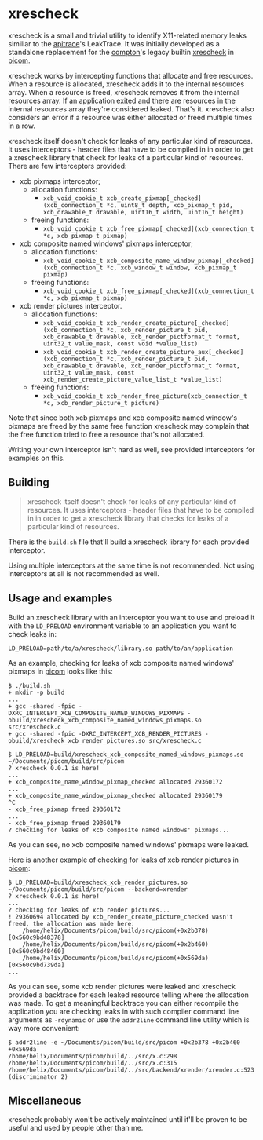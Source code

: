 # xrescheck
xrescheck is a small and trivial utility to identify X11-related memory leaks similiar to the [apitrace](https://apitrace.github.io)'s LeakTrace. It was initially developed as a standalone replacement for the [compton](https://github.com/chjj/compton)'s legacy builtin [xrescheck](https://github.com/yshui/picom/blob/cee12875625465292bc11bf09dc8ab117cae75f4/src/xrescheck.c) in [picom](https://github.com/yshui/picom).

xrescheck works by intercepting functions that allocate and free resources. When a resource is allocated, xrescheck adds it to the internal resources array. When a resource is freed, xrescheck removes it from the internal resources array. If an application exited and there are resources in the internal resources array they're considered leaked. That's it. xrescheck also considers an error if a resource was either allocated or freed multiple times in a row.

xrescheck itself doesn't check for leaks of any particular kind of resources. It uses interceptors - header files that have to be compiled in in order to get a xrescheck library that check for leaks of a particular kind of resources. There are few interceptors provided:
* xcb pixmaps interceptor;
	* allocation functions:
		* `xcb_void_cookie_t xcb_create_pixmap[_checked](xcb_connection_t *c, uint8_t depth, xcb_pixmap_t pid, xcb_drawable_t drawable, uint16_t width, uint16_t height)`
	* freeing functions:
		* `xcb_void_cookie_t xcb_free_pixmap[_checked](xcb_connection_t *c, xcb_pixmap_t pixmap)`
* xcb composite named windows' pixmaps interceptor;
	* allocation functions:
		* `xcb_void_cookie_t xcb_composite_name_window_pixmap[_checked](xcb_connection_t *c, xcb_window_t window, xcb_pixmap_t pixmap)`
	* freeing functions:
		* `xcb_void_cookie_t xcb_free_pixmap[_checked](xcb_connection_t *c, xcb_pixmap_t pixmap)`
* xcb render pictures interceptor.
	* allocation functions:
		* `xcb_void_cookie_t xcb_render_create_picture[_checked](xcb_connection_t *c, xcb_render_picture_t pid, xcb_drawable_t drawable, xcb_render_pictformat_t format, uint32_t value_mask, const void *value_list)`
		* `xcb_void_cookie_t xcb_render_create_picture_aux[_checked](xcb_connection_t *c, xcb_render_picture_t pid, xcb_drawable_t drawable, xcb_render_pictformat_t format, uint32_t value_mask, const xcb_render_create_picture_value_list_t *value_list)`
	* freeing functions:
		* `xcb_void_cookie_t xcb_render_free_picture(xcb_connection_t *c, xcb_render_picture_t picture)`

Note that since both xcb pixmaps and xcb composite named window's pixmaps are freed by the same free function xrescheck may complain that the free function tried to free a resource that's not allocated.

Writing your own interceptor isn't hard as well, see provided interceptors for examples on this.

## Building
> xrescheck itself doesn't check for leaks of any particular kind of resources. It uses interceptors - header files that have to be compiled in in order to get a xrescheck library that checks for leaks of a particular kind of resources.

There is the `build.sh` file that'll build a xrescheck library for each provided interceptor.

Using multiple interceptors at the same time is not recommended. Not using interceptors at all is not recommended as well.

## Usage and examples
Build an xrescheck library with an interceptor you want to use and preload it with the `LD_PRELOAD` environment variable to an application you want to check leaks in:
```
LD_PRELOAD=path/to/a/xrescheck/library.so path/to/an/application
```

As an example, checking for leaks of xcb composite named windows' pixmaps in [picom](https://github.com/yshui/picom) looks like this:
```
$ ./build.sh
+ mkdir -p build
...
+ gcc -shared -fpic -DXRC_INTERCEPT_XCB_COMPOSITE_NAMED_WINDOWS_PIXMAPS -obuild/xrescheck_xcb_composite_named_windows_pixmaps.so src/xrescheck.c
+ gcc -shared -fpic -DXRC_INTERCEPT_XCB_RENDER_PICTURES -obuild/xrescheck_xcb_render_pictures.so src/xrescheck.c
```
```
$ LD_PRELOAD=build/xrescheck_xcb_composite_named_windows_pixmaps.so ~/Documents/picom/build/src/picom
? xrescheck 0.0.1 is here!
...
+ xcb_composite_name_window_pixmap_checked allocated 29360172
...
+ xcb_composite_name_window_pixmap_checked allocated 29360179
^C
- xcb_free_pixmap freed 29360172
...
- xcb_free_pixmap freed 29360179
? checking for leaks of xcb composite named windows' pixmaps...
```
As you can see, no xcb composite named windows' pixmaps were leaked.

Here is another example of checking for leaks of xcb render pictures in [picom](https://github.com/yshui/picom):
```
$ LD_PRELOAD=build/xrescheck_xcb_render_pictures.so ~/Documents/picom/build/src/picom --backend=xrender
? xrescheck 0.0.1 is here!
...
? checking for leaks of xcb render pictures...
! 29360694 allocated by xcb_render_create_picture_checked wasn't freed, the allocation was made here:
	/home/helix/Documents/picom/build/src/picom(+0x2b378) [0x560c9bd48378]
	/home/helix/Documents/picom/build/src/picom(+0x2b460) [0x560c9bd48460]
	/home/helix/Documents/picom/build/src/picom(+0x569da) [0x560c9bd739da]
...
```
As you can see, some xcb render pictures were leaked and xrescheck provided a backtrace for each leaked resource telling where the allocation was made. To get a meaningful backtrace you can either recompile the application you are checking leaks in with such compiler command line arguments as `-rdynamic` or use the `addr2line` command line utility which is way more convenient:
```
$ addr2line -e ~/Documents/picom/build/src/picom +0x2b378 +0x2b460 +0x569da
/home/helix/Documents/picom/build/../src/x.c:298
/home/helix/Documents/picom/build/../src/x.c:315
/home/helix/Documents/picom/build/../src/backend/xrender/xrender.c:523 (discriminator 2)
```

## Miscellaneous
xrescheck probably won't be actively maintained until it'll be proven to be useful and used by people other than me.
